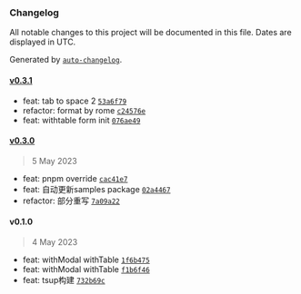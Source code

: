 ### Changelog

All notable changes to this project will be documented in this file. Dates are displayed in UTC.

Generated by [`auto-changelog`](https://github.com/CookPete/auto-changelog).

#### [v0.3.1](https://github.com/binghuis/antd-form-with/compare/v0.3.0...v0.3.1)

- feat: tab to space 2 [`53a6f79`](https://github.com/binghuis/antd-form-with/commit/53a6f79e6aa390c045a8a17a9daba94200d69e9a)
- refactor: format by rome [`c24576e`](https://github.com/binghuis/antd-form-with/commit/c24576e87cd551047afff2eb97e9d26647b9b2d8)
- feat: withtable form init [`076ae49`](https://github.com/binghuis/antd-form-with/commit/076ae49cba95244070207ef70e681c1998c3be02)

#### [v0.3.0](https://github.com/binghuis/antd-form-with/compare/v0.1.0...v0.3.0)

> 5 May 2023

- feat: pnpm override [`cac41e7`](https://github.com/binghuis/antd-form-with/commit/cac41e74625f233439c5ea578a140d1cad40af85)
- feat: 自动更新samples package [`02a4467`](https://github.com/binghuis/antd-form-with/commit/02a4467c8490a57098747a13de5504509d955b86)
- refactor: 部分重写 [`7a09a22`](https://github.com/binghuis/antd-form-with/commit/7a09a227beea542579d4a0833cecda7a38093e20)

#### v0.1.0

> 4 May 2023

- feat: withModal withTable [`1f6b475`](https://github.com/binghuis/antd-form-with/commit/1f6b475676f6597d90f053e53d6e5ba79a587abc)
- feat: withModal withTable [`f1b6f46`](https://github.com/binghuis/antd-form-with/commit/f1b6f46a8d7ac984cfb13ec97ab32b64caf5bd71)
- feat: tsup构建 [`732b69c`](https://github.com/binghuis/antd-form-with/commit/732b69c12ef701a55ac3d07fa9248aea07a76dce)
